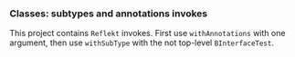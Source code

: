 ### Classes: subtypes and annotations invokes

This project contains `Reflekt` invokes. 
First use `withAnnotations` with one argument,
then use `withSubType` with the not top-level `BInterfaceTest`.
